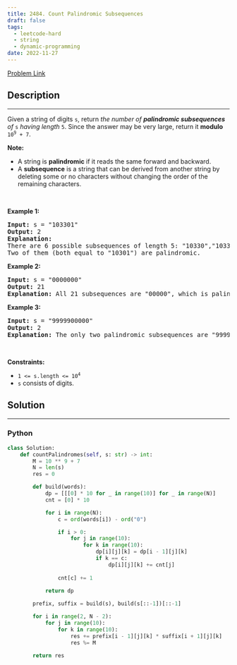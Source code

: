 ```yaml
---
title: 2484. Count Palindromic Subsequences
draft: false
tags: 
  - leetcode-hard
  - string
  - dynamic-programming
date: 2022-11-27
---
```


[Problem Link](https://leetcode.com/problems/count-palindromic-subsequences/)

## Description

---
<p>Given a string of digits <code>s</code>, return <em>the number of <strong>palindromic subsequences</strong> of</em> <code>s</code><em> having length </em><code>5</code>. Since the answer may be very large, return it <strong>modulo</strong> <code>10<sup>9</sup> + 7</code>.</p>

<p><strong>Note:</strong></p>

<ul>
	<li>A string is <strong>palindromic</strong> if it reads the same forward and backward.</li>
	<li>A <strong>subsequence</strong> is a string that can be derived from another string by deleting some or no characters without changing the order of the remaining characters.</li>
</ul>

<p>&nbsp;</p>
<p><strong class="example">Example 1:</strong></p>

<pre>
<strong>Input:</strong> s = &quot;103301&quot;
<strong>Output:</strong> 2
<strong>Explanation:</strong> 
There are 6 possible subsequences of length 5: &quot;10330&quot;,&quot;10331&quot;,&quot;10301&quot;,&quot;10301&quot;,&quot;13301&quot;,&quot;03301&quot;. 
Two of them (both equal to &quot;10301&quot;) are palindromic.
</pre>

<p><strong class="example">Example 2:</strong></p>

<pre>
<strong>Input:</strong> s = &quot;0000000&quot;
<strong>Output:</strong> 21
<strong>Explanation:</strong> All 21 subsequences are &quot;00000&quot;, which is palindromic.
</pre>

<p><strong class="example">Example 3:</strong></p>

<pre>
<strong>Input:</strong> s = &quot;9999900000&quot;
<strong>Output:</strong> 2
<strong>Explanation:</strong> The only two palindromic subsequences are &quot;99999&quot; and &quot;00000&quot;.
</pre>

<p>&nbsp;</p>
<p><strong>Constraints:</strong></p>

<ul>
	<li><code>1 &lt;= s.length &lt;= 10<sup>4</sup></code></li>
	<li><code>s</code> consists of digits.</li>
</ul>


## Solution

---
### Python
``` py title='count-palindromic-subsequences'
class Solution:
    def countPalindromes(self, s: str) -> int:
        M = 10 ** 9 + 7
        N = len(s)
        res = 0

        def build(words):
            dp = [[[0] * 10 for _ in range(10)] for _ in range(N)]
            cnt = [0] * 10

            for i in range(N):
                c = ord(words[i]) - ord("0")

                if i > 0:
                    for j in range(10):
                        for k in range(10):
                            dp[i][j][k] = dp[i - 1][j][k]
                            if k == c:
                                dp[i][j][k] += cnt[j]
                
                cnt[c] += 1

            return dp
        
        prefix, suffix = build(s), build(s[::-1])[::-1]

        for i in range(2, N - 2):
            for j in range(10):
                for k in range(10):
                    res += prefix[i - 1][j][k] * suffix[i + 1][j][k]
                    res %= M
        
        return res

                
```

